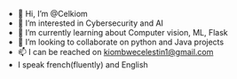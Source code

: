 - 👋 Hi, I’m @Celkiom
- 👀 I’m interested in Cybersecurity and AI
- 🌱 I’m currently learning about Computer vision, ML, Flask
- 💞️ I’m looking to collaborate on python and Java projects 
- 📫 I can be reached on kiombwecelestin1@gmail.com
-    I speak french(fluently) and English

<!---
Celkiom/Celkiom is a ✨ special ✨ repository because its `README.md` (this file) appears on your GitHub profile.
You can click the Preview link to take a look at your changes.
--->
